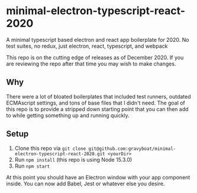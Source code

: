 # minimal-electron-typescript-react-2020
A minimal typescript based electron and react app boilerplate for 2020. No test suites, no redux, just electron, react, typescript, and webpack

This repo is on the cutting edge of releases as of December 2020. If you are reviewing the repo after that time you may wish to make changes.

## Why

There were a lot of bloated boilerplates that included test runners, outdated ECMAscript settings, and tons of base files that I didn't need.
The goal of this repo is to provide a stripped down starting point that you can then add to while getting something up and running quickly.

## Setup

1. Clone this repo via `git clone git@github.com:gravyboat/minimal-electron-typescript-react-2020.git <yourDir>`
2. Run `npm install` (this repo is using Node 15.3.0)
3. Run `npm start`

At this point you should have an Electron window with your app component inside. You can now add Babel, Jest or whatever else you desire.